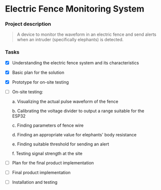# Electric Fence Monitoring System
### Project description
>A device to monitor the waveform in an electric fence and send alerts when an intruder (specifically elephants) is detected. 

### Tasks
- [x] Understanding the electric fence system and its characteristics
- [x] Basic plan for the solution
- [x] Prototype for on-site testing
- [ ] On-site testing: 

	 a. Visualizing the actual pulse waveform of the fence
	 
	 b. Calibrating the voltage divider to output a range suitable for the ESP32
	 
	 c. Finding parameters of fence wire
	 
	 d. Finding an appropriate value for elephants' body resistance
	 
	 e. Finding suitable threshold for sending an alert
	 
	 f. Testing signal strength at the site
	 
- [ ]  Plan for the final product implementation
- [ ] Final product implementation
- [ ] Installation and testing

